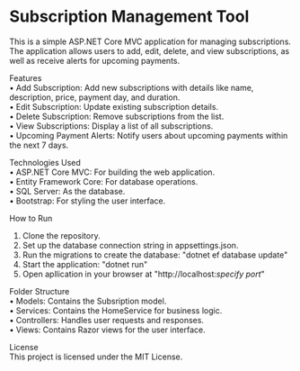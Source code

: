 # Subscription Management Tool


This is a simple ASP.NET Core MVC application for managing subscriptions. The application allows users to add, edit, delete, and view subscriptions, as well as receive alerts for upcoming payments.

Features <br>
  •	Add Subscription: Add new subscriptions with details like name, description, price, payment day, and duration. <br>
  •	Edit Subscription: Update existing subscription details. <br>
  •	Delete Subscription: Remove subscriptions from the list. <br>
  •	View Subscriptions: Display a list of all subscriptions. <br>
  •	Upcoming Payment Alerts: Notify users about upcoming payments within the next 7 days. <br>
  
Technologies Used <br>
  •	ASP.NET Core MVC: For building the web application. <br>
  •	Entity Framework Core: For database operations. <br>
  •	SQL Server: As the database. <br>
  •	Bootstrap: For styling the user interface. <br>
  
How to Run
  1.	Clone the repository.
  2.	Set up the database connection string in appsettings.json.
  3.	Run the migrations to create the database: "dotnet ef database update"
  4.	Start the application: "dotnet run"
  5.	Open apllication in your browser at "http://localhost:*specify port*"

Folder Structure <br>
  •	Models: Contains the Subsription model. <br>
  •	Services: Contains the HomeService for business logic. <br>
  •	Controllers: Handles user requests and responses. <br>
  •	Views: Contains Razor views for the user interface. <br>
  
License <br>
This project is licensed under the MIT License.
